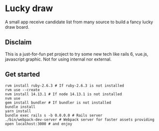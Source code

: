 # Lucky draw

A small app receive candidate list from many source to build a fancy lucky draw board.

## Disclaim

This is a just-for-fun pet project to try some new tech like rails 6, vue.js, javascript graphic. Not for using internal nor external.

## Get started

```shell
rvm install ruby-2.6.3 # If ruby-2.6.3 is not installed
rvm use --create
nvm install 14.13.1 # If node 14.13.1 is not installed
nvm use
gem install bundler # If bundler is not installed
bundle install
yarn install
bundle exec rails s -b 0.0.0.0 # Rails server
./bin/webpack-dev-server # Webpack server for faster assets providing
open localhost:3000 # and enjoy
```
